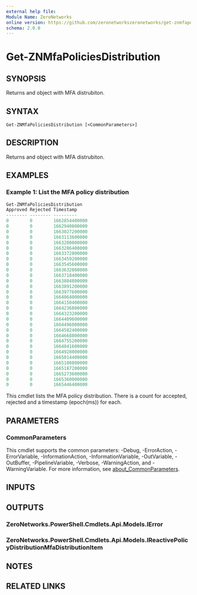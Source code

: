 ```yaml
---
external help file:
Module Name: ZeroNetworks
online version: https://github.com/zeronetworkszeronetworks/get-znmfapoliciesdistribution
schema: 2.0.0
---
```


# Get-ZNMfaPoliciesDistribution

## SYNOPSIS
Returns and object with MFA distrubiton.

## SYNTAX

```
Get-ZNMfaPoliciesDistribution [<CommonParameters>]
```

## DESCRIPTION
Returns and object with MFA distrubiton.

## EXAMPLES

### Example 1: List the MFA policy distribution
```powershell
Get-ZNMfaPoliciesDistribution
Approved Rejected Timestamp
-------- -------- ---------
0        0        1662854400000
0        0        1662940800000
0        0        1663027200000
0        0        1663113600000
0        0        1663200000000
0        0        1663286400000
0        0        1663372800000
0        0        1663459200000
0        0        1663545600000
0        0        1663632000000
0        0        1663718400000
0        0        1663804800000
0        0        1663891200000
0        0        1663977600000
0        0        1664064000000
0        0        1664150400000
0        0        1664236800000
0        0        1664323200000
0        0        1664409600000
0        0        1664496000000
0        0        1664582400000
0        0        1664668800000
0        0        1664755200000
0        0        1664841600000
0        0        1664928000000
0        0        1665014400000
0        0        1665100800000
0        0        1665187200000
0        0        1665273600000
0        0        1665360000000
0        0        1665446400000
```

This cmdlet lists the MFA policy distribution.
There is a count for accepted, rejected and a timestamp (epoch(ms)) for each.

## PARAMETERS

### CommonParameters
This cmdlet supports the common parameters: -Debug, -ErrorAction, -ErrorVariable, -InformationAction, -InformationVariable, -OutVariable, -OutBuffer, -PipelineVariable, -Verbose, -WarningAction, and -WarningVariable. For more information, see [about_CommonParameters](http://go.microsoft.com/fwlink/?LinkID=113216).

## INPUTS

## OUTPUTS

### ZeroNetworks.PowerShell.Cmdlets.Api.Models.IError

### ZeroNetworks.PowerShell.Cmdlets.Api.Models.IReactivePolicyDistributionMfaDistributionItem

## NOTES

## RELATED LINKS

